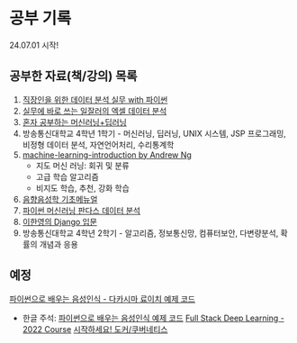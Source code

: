 # 공부 기록  

24.07.01 시작!

## 공부한 자료(책/강의) 목록
1. [직장인을 위한 데이터 분석 실무 with 파이썬](https://github.com/Play-with-data/datasalon)
2. [실무에 바로 쓰는 일잘러의 엑셀 데이터 분석](https://m.yes24.com/Goods/Detail/115048574)
3. [혼자 공부하는 머신러닝+딥러닝](https://github.com/rickiepark/hg-mldl)
4. 방송통신대학교 4학년 1학기 - 머신러닝, 딥러닝, UNIX 시스템, JSP 프로그래밍, 비정형 데이터 분석, 자연언어처리, 수리통계학
5. [machine-learning-introduction by Andrew Ng](https://www.coursera.org/specializations/machine-learning-introduction)
   - 지도 머신 러닝: 회귀 및 분류
   - 고급 학습 알고리즘
   - 비지도 학습, 추천, 강화 학습
6. [음향음성학 기초메뉴얼](https://www.aladin.co.kr/shop/wproduct.aspx?ItemId=249930661)
7. [파이썬 머신러닝 판다스 데이터 분석](https://github.com/tsdata/pandas-data-analysis)
8. [이한영의 Django 입문](https://books.django.ac/)
9. 방송통신대학교 4학년 2학기 - 알고리즘, 정보통신망, 컴퓨터보안, 다변량분석, 확률의 개념과 응용

## 예정
[파이썬으로 배우는 음성인식 - 다카시마 료이치 예제 코드](https://github.com/bjpublic/python_speech_recognition)
- 한글 주석: [파이썬으로 배우는 음성인식 예제 코드](https://github.com/ijh1028/speech_recognition/tree/main)
[Full Stack Deep Learning - 2022 Course](https://fullstackdeeplearning.com/course/2022/)
[시작하세요! 도커/쿠버네티스](https://www.aladin.co.kr/shop/wproduct.aspx?ItemId=253661323)
